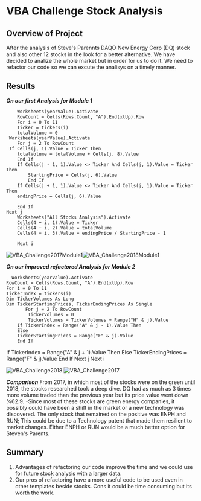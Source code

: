 # **VBA Challenge Stock Analysis**

## Overview of Project
   After the analysis of Steve's Parennts DAQO New Energy Corp (DQ) stock and also other 12 stocks in the look for a better alternative. We have decided to analize the whole market but in order for us to do it. We need to refactor our code so we can excute the analisys on a timely manner. 
   
## Results
  ***On our first Analysis for Module 1***
   
 
        Worksheets(yearValue).Activate
        RowCount = Cells(Rows.Count, "A").End(xlUp).Row
        For i = 0 To 11
        Ticker = tickers(i)
        totalVolume = 0
     Worksheets(yearValue).Activate
        For j = 2 To RowCount
     If Cells(j, 1).Value = Ticker Then
        totalVolume = totalVolume + Cells(j, 8).Value
        End If
        If Cells(j - 1, 1).Value <> Ticker And Cells(j, 1).Value = Ticker Then
            StartingPrice = Cells(j, 6).Value
            End If
        If Cells(j + 1, 1).Value <> Ticker And Cells(j, 1).Value = Ticker Then
        endingPrice = Cells(j, 6).Value
        
        End If
    Next j
        Worksheets("All Stocks Analysis").Activate
        Cells(4 + i, 1).Value = Ticker
        Cells(4 + i, 2).Value = totalVolume
        Cells(4 + i, 3).Value = endingPrice / StartingPrice - 1
        
        Next i
        
![VBA_Challenge2017Module1](https://user-images.githubusercontent.com/88118587/134945761-e7639ea2-af2d-42f2-825e-348100391ae6.PNG)![VBA_Challenge2018Module1](https://user-images.githubusercontent.com/88118587/134945769-f6113d35-e8ae-4de7-995e-5d77b9cfa094.PNG)

        
   ***On our improved refactored Analysis for Module 2***     
   
      Worksheets(yearValue).Activate
    RowCount = Cells(Rows.Count, "A").End(xlUp).Row
    For i = 0 To 11
    TickerIndex = tickers(i)
    Dim TickerVolumes As Long
    Dim TickerStartingPrices, TickerEndingPrices As Single
           For j = 2 To RowCount
            TickerVolumes = 0
            TickerVolumes = TickerVolumes + Range("H" & j).Value
        If TickerIndex = Range("A" & j - 1).Value Then
        Else
        TickerStartingPrices = Range("F" & j).Value
        End If
 If TickerIndex = Range("A" & j + 1).Value Then
        Else
        TickerEndingPrices = Range("F" & j).Value
        End If
    Next j
         Next i
         
![VBA_Challenge2018](https://user-images.githubusercontent.com/88118587/134946922-c1d05f6f-13df-487b-bedb-e5bf5e7b9151.PNG)
![VBA_Challenge2017](https://user-images.githubusercontent.com/88118587/134946933-8d0565bd-ad6a-43f6-8933-15205228f31a.PNG)
   
***Comparison***
   From 2017, in which most of the stocks were on the green until 2018, the stocks researched took a deep dive.
   DQ had as much as 3 times more volume traded than the previous year but its price value went down %62.9.
   -Since most of these stocks are green energy companies, it possibly could have been a shift in the market or a new technology was discovered. The only stock that remained on the positive was ENPH and RUN; This could be due to a Technology patent that made them resilient to market changes. Either ENPH or RUN would be a much better option for Steven's Parents.

 ## Summary
   1. Advantages of refactoring our code improve the time and we could use for future stock analysis with a larger data. 
   2. Our pros of refactoring have a more useful code to be used even in other templates beside stocks. Cons it could be time consuming but its worth the work.
  
            
        
   
   

